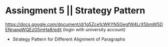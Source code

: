 # Assingment 5	|| Strategy Pattern

https://docs.google.com/document/d/1g5Zce1cWKYNSGegfW4LrX5bmW5DENnappWQEzG5mHa8/edit (login with university account)

* Strategy Pattern for Different Alignment of Paragraphs 